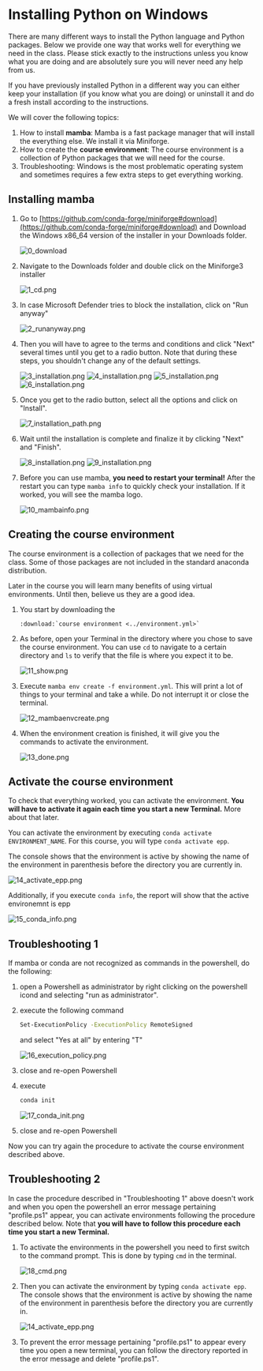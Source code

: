 # Installing Python on Windows

There are many different ways to install the Python language and Python packages. Below
we provide one way that works well for everything we need in the class. Please stick
exactly to the instructions unless you know what you are doing and are absolutely sure
you will never need any help from us.

If you have previously installed Python in a different way you can either keep your
installation (if you know what you are doing) or uninstall it and do a fresh install
according to the instructions.

We will cover the following topics:

1. How to install **mamba**: Mamba is a fast package manager that will install the
   everything else. We install it via Miniforge.
1. How to create the **course environment**: The course environment is a collection of
   Python packages that we will need for the course.
1. Troubleshooting: Windows is the most problematic operating system and sometimes
   requires a few extra steps to get everything working.

## Installing mamba

1. Go to
   [https://github.com/conda-forge/miniforge#download](https://github.com/conda-forge/miniforge#download)
   and Download the Windows x86_64 version of the installer in your Downloads folder.

   ![0_download](0_download.png)

1. Navigate to the Downloads folder and double click on the Miniforge3 installer

   ![1_cd.png](1_cd.png)

1. In case Microsoft Defender tries to block the installation, click on "Run anyway"

   ![2_runanyway.png](2_runanyway.png)

1. Then you will have to agree to the terms and conditions and click "Next" several times
   until you get to a radio button. Note that during these steps, you shouldn't change any
   of the default settings.

   ![3_installation.png](3_installation.png) ![4_installation.png](4_installation.png)
   ![5_installation.png](5_installation.png) ![6_installation.png](6_installation.png)

1. Once you get to the radio button, select all the options and click on "Install".

   ![7_installation_path.png](7_installation_path.png)

1. Wait until the installation is complete and finalize it by clicking "Next" and "Finish".

   ![8_installation.png](8_installation.png) ![9_installation.png](9_installation.png)

1. Before you can use mamba, **you need to restart your terminal!** After the restart you
   can type `mamba info` to quickly check your installation. If it worked, you will see the
   mamba logo.

   ![10_mambainfo.png](10_mambainfo.png)

## Creating the course environment

The course environment is a collection of packages that we need for the class. Some of
those packages are not included in the standard anaconda distribution.

Later in the course you will learn many benefits of using virtual environments. Until
then, believe us they are a good idea.

1. You start by downloading the

   ```{eval-rst}
   :download:`course environment <../environment.yml>`
   ```

1. As before, open your Terminal in the directory where you chose to save the course
   environment. You can use `cd` to navigate to a certain directory and `ls` to verify that
   the file is where you expect it to be.

   ![11_show.png](11_show.png)

1. Execute `mamba env create -f environment.yml`. This will print a lot of things to your
   terminal and take a while. Do not interrupt it or close the terminal.

   ![12_mambaenvcreate.png](12_mambaenvcreate.png)

1. When the environment creation is finished, it will give you the commands to activate the
   environment.

   ![13_done.png](13_done.png)

## Activate the course environment

To check that everything worked, you can activate the environment. **You will have to**
**activate it again each time you start a new Terminal.** More about that later.

You can activate the environment by executing `conda activate ENVIRONMENT_NAME`.
For this course, you will type `conda activate epp`.

The console shows that the environment is active by showing the name of the environment
in parenthesis before the directory you are currently in.

![14_activate_epp.png](14_activate_epp.png)

Additionally, if you execute `conda info`, the report will show that the active environemnt is epp

![15_conda_info.png](15_conda_info.png)

## Troubleshooting 1

If mamba or conda are not recognized as commands in the powershell, do the following:

1. open a Powershell as administrator by right clicking on the powershell icond and selecting
"run as administrator".

1. execute the following command

   ```bash
   Set-ExecutionPolicy -ExecutionPolicy RemoteSigned
   ```

   and select "Yes at all" by entering "T"

   ![16_execution_policy.png](16_execution_policy.png)

1. close and re-open Powershell


1. execute

   ```bash
   conda init
   ```

   ![17_conda_init.png](17_conda_init.png)

1. close and re-open Powershell


Now you can try again the procedure to activate the course environment described above.

## Troubleshooting 2

In case the procedure described in "Troubleshooting 1" above doesn't work and when you
open the powershell an error message pertaining "profile.ps1" appear, you can activate
environments following the procedure described below.
Note that **you will have to follow this procedure each time you start a new Terminal.**

1. To activate the environments in the powershell you need to first switch to the command
   prompt. This is done by typing `cmd` in the terminal.

   ![18_cmd.png](18_cmd.png)

1. Then you can activate the environment by typing `conda activate epp`.
   The console shows that the environment is active by showing the name of the
   environment in parenthesis before the directory you are currently in.

   ![14_activate_epp.png](14_activate_epp.png)

1. To prevent the error message pertaining "profile.ps1" to appear every time you
   open a new terminal, you can follow the directory reported in the error message
   and delete "profile.ps1".
